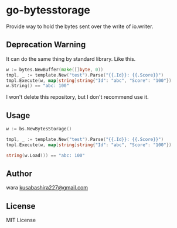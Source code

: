 go-bytesstorage
============
Provide way to hold the bytes sent over the write of io.writer.

Deprecation Warning
-----
It can do the same thing by standard library.
Like this.
```go
w := bytes.NewBuffer(make([]byte, 0))
tmpl, _ := template.New("test").Parse("{{.Id}}: {{.Score}}")
tmpl.Execute(w, map[string]string{"Id": "abc", "Score": "100"})
w.String() == "abc: 100"
```
I won't delete this repository, but I don't recommend use it.

Usage
-----
```go
w := bs.NewBytesStorage()

tmpl, _ := template.New("test").Parse("{{.Id}}: {{.Score}}")
tmpl.Execute(w, map[string]string{"Id": "abc", "Score": "100"})

string(w.Load()) == "abc: 100"
```

Author
------
wara <kusabashira227@gmail.com>

License
-------
MIT License
